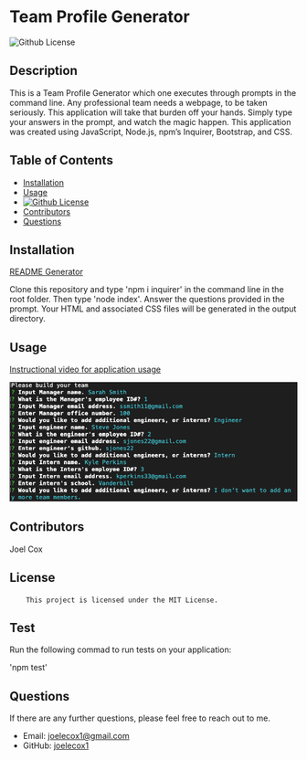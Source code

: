 # Team Profile Generator
  ![Github License](https://img.shields.io/badge/license-MIT-green)
  
  ## Description
  
  This is a Team Profile Generator which one executes through prompts in the command line. Any professional team needs a webpage, to be taken seriously. This application will take that burden off your hands. Simply type your answers in the prompt, and watch the magic happen. This application was created using JavaScript, Node.js, npm’s Inquirer, Bootstrap, and CSS.

  ## Table of Contents

  * [Installation](#installation)
  * [Usage](#usage)
  * [![Github License](https://img.shields.io/badge/license-MIT-green)](#license)
  * [Contributors](#contributors)
  * [Questions](#questions)
  
  ## Installation

  [README Generator](https://joelecox1.github.io/team-profile-generator/.)

  Clone this repository and type 'npm i inquirer' in the command line in the root folder. Then type 'node index'. Answer the questions provided in the prompt. Your HTML and associated CSS files will be generated in the output directory.

  ## Usage

  [Instructional video for application usage](https://bit.ly/3r36TSE)

  ![Screenshot of application](./images/team-profile-gen-screenshot.png)

  ## Contributors

  Joel Cox

  ## License
      
        This project is licensed under the MIT License.
      

  ## Test

  Run the following commad to run tests on your application:

  'npm test'

  ## Questions

  If there are any further questions, please feel free to reach out to me. 

  - Email: joelecox1@gmail.com
  - GitHub: [joelecox1](https://github.com/joelecox1)
